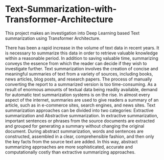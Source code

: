 # Text-Summarization-with-Transformer-Architecture
This project makes an investigation into Deep Learning based Text summarization using Transformer Architecture. 


There has been a rapid increase in the volume of text data in recent years. It is necessary to summarize this data in order to retrieve valuable knowledge within a reasonable period. In addition to saving valuable time, summarizing conveys the essence from which the reader can decide if they wish to investigate further. Text summarization involves the creation of concise and meaningful summaries of text from a variety of sources, including books, news articles, blog posts, and research papers. The process of manually converting the report to a summarized version is too time-consuming. As a result of enormous amounts of textual data being readily available, demand for automatic text summarization systems is on the rise. In almost every aspect of the internet, summaries are used to give readers a summary of an article, such as in e-commerce sites, search engines, and news sites. 
Text summarization approaches can be divided into two categories: Extractive summarization and Abstractive summarization. In extractive summarization, important sentences or phrases from the source documents are extracted and grouped for generating a summary without changing the original document. During abstract summarization, words and sentences are constructed, assembled in a clear, comprehensible fashion, and then only the key facts from the source text are added. In this way, abstract summarizing approaches are more sophisticated, accurate and computationally costly than extractive summarizing approaches.
